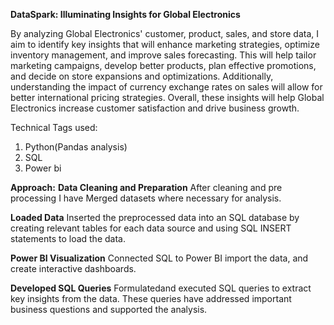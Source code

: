 **DataSpark: Illuminating Insights for Global Electronics**

By analyzing Global Electronics' customer, product, sales, and store data, I aim to identify key insights that will enhance marketing strategies, optimize inventory management, and improve sales forecasting. This will help tailor marketing campaigns, develop better products, plan effective promotions, and decide on store expansions and optimizations. Additionally, understanding the impact of currency exchange rates on sales will allow for better international pricing strategies. Overall, these insights will help Global Electronics increase customer satisfaction and drive business growth.

Technical Tags used:

1. Python(Pandas analysis)
2. SQL
3. Power bi

**Approach:**
**Data Cleaning and Preparation**
After cleaning and pre processing I have
Merged datasets where necessary for analysis.

**Loaded Data**
Inserted the preprocessed data into an SQL database by creating relevant tables for each data source 
and using SQL INSERT statements to load the data.

**Power BI Visualization**
 Connected SQL to Power BI import the data, and create interactive dashboards.

**Developed  SQL Queries**
Formulatedand executed  SQL queries to extract key insights from the data. These queries have addressed important business questions 
and supported the analysis.

